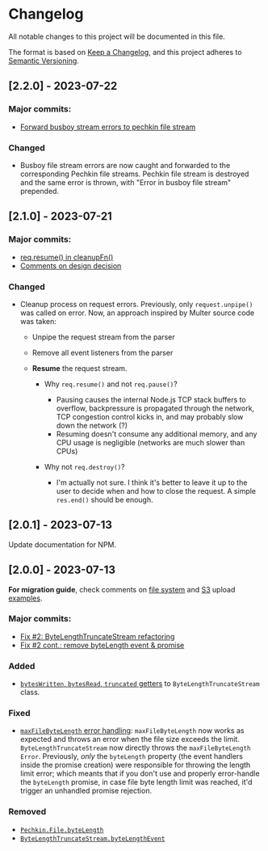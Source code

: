 # Changelog

All notable changes to this project will be documented in this file.

The format is based on [Keep a Changelog](https://keepachangelog.com/en/1.0.0/),
and this project adheres to [Semantic Versioning](https://semver.org/spec/v2.0.0.html).

## [2.2.0] - 2023-07-22

### Major commits:
- [Forward busboy stream errors to pechkin file stream](https://github.com/rafasofizada/pechkin/commit/c9e906229f533724313f70da3327cc735388573b)

### Changed
- Busboy file stream errors are now caught and forwarded to the corresponding Pechkin file streams. Pechkin file stream is destroyed and the same error is thrown, with "Error in busboy file stream" prepended. 

## [2.1.0] - 2023-07-21

### Major commits:
- [req.resume() in cleanupFn()](https://github.com/rafasofizada/pechkin/commit/3942aecc229fa525360977fba601f7fd850e00a9)
- [Comments on design decision](https://github.com/rafasofizada/pechkin/commit/e5ef645b0fe34757f1fca48ff278b43d3ef50524)

### Changed
- Cleanup process on request errors. Previously, only `request.unpipe()` was called on error. Now, an approach inspired by Multer source code was taken:
  - Unpipe the request stream from the parser
  - Remove all event listeners from the parser
  - **Resume** the request stream.
    
    - Why `req.resume()` and not `req.pause()`?
      * Pausing causes the internal Node.js TCP stack buffers to overflow, backpressure is propagated
  through the network, TCP congestion control kicks in, and may probably slow down the network (?)
      * Resuming doesn't consume any additional memory, and any CPU usage is negligible (networks are much slower than CPUs)

    - Why not `req.destroy()`?
      * I'm actually not sure. I think it's better to leave it up to the user to decide when and how to close the request. A simple `res.end()` should be enough.

## [2.0.1] - 2023-07-13

Update documentation for NPM.

## [2.0.0] - 2023-07-13

**For migration guide**, check comments on [file system](./examples/fs.js) and [S3](./examples/s3.js) upload [examples]((./examples)).

### Major commits:

- [Fix #2: ByteLengthTruncateStream refactoring](https://github.com/rafasofizada/pechkin/commit/37029d9659a3d2f840f2b34584ce3439538cc7c9)
- [Fix #2 cont.: remove byteLength event & promise](https://github.com/rafasofizada/pechkin/commit/ab66b47aedbd9952cc9d920d84870dc2806531d0)

### Added

- [`bytesWritten`, `bytesRead`, `truncated` getters](https://github.com/rafasofizada/pechkin/commit/ab66b47aedbd9952cc9d920d84870dc2806531d0) to `ByteLengthTruncateStream` class.

### Fixed

- [`maxFileByteLength` error handling](https://github.com/rafasofizada/pechkin/issues/2#top): `maxFileByteLength` now works as expected and throws an error when the file size exceeds the limit. `ByteLengthTruncateStream` now directly throws the `maxFileByteLength` `Error`. Previously, _only_ the `byteLength` property (the event handlers inside the promise creation) were responsible for throwing the length limit error; which meants that if you don't use and properly error-handle the `byteLength` promise, in case file byte length limit was reached, it'd trigger an unhandled promise rejection. 

### Removed

- [`Pechkin.File.byteLength`](https://github.com/rafasofizada/pechkin/commit/ab66b47aedbd9952cc9d920d84870dc2806531d0)
- [`ByteLengthTruncateStream.byteLengthEvent`](https://github.com/rafasofizada/pechkin/commit/37029d9659a3d2f840f2b34584ce3439538cc7c9)
